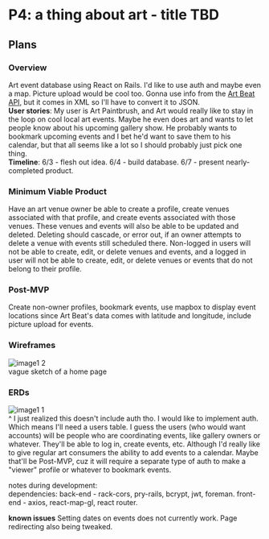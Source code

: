 # P4: a thing about art - title TBD

## Plans

### Overview
Art event database using React on Rails. I'd like to use auth and maybe even a map. Picture upload would be cool too. Gonna use info from the [Art Beat API](https://www.nyartbeat.com/resources/doc/api), but it comes in XML so I'll have to convert it to JSON.<br />
**User stories**: My user is Art Paintbrush, and Art would really like to stay in the loop on cool local art events. Maybe he even does art and wants to let people know about his upcoming gallery show. He probably wants to bookmark upcoming events and I bet he'd want to save them to his calendar, but that all seems like a lot so I should probably just pick one thing.<br />
**Timeline**: 6/3 - flesh out idea. 6/4 - build database. 6/7 - present nearly-completed product.<br />

### Minimum Viable Product
Have an art venue owner be able to create a profile, create venues associated with that profile, and create events associated with those venues. These venues and events will also be able to be updated and deleted. Deleting should cascade, or error out, if an owner attempts to delete a venue with events still scheduled there. Non-logged in users will not be able to create, edit, or delete venues and events, and a logged in user will not be able to create, edit, or delete venues or events that do not belong to their profile.

### Post-MVP
Create non-owner profiles, bookmark events, use mapbox to display event locations since Art Beat's data comes with latitude and longitude, include picture upload for events.

### Wireframes
![image1 2](https://media.git.generalassemb.ly/user/19640/files/35b77d00-861a-11e9-9041-cb6db1c8864a)<br />
vague sketch of a home page

### ERDs
![image1 1](https://media.git.generalassemb.ly/user/19640/files/3996cf80-8619-11e9-8685-349bb82f776b)<br />
^ I just realized this doesn't include auth tho. I would like to implement auth. Which means I'll need a users table. I guess the users (who would want accounts) will be people who are coordinating events, like gallery owners or whatever. They'll be able to log in, create events, etc. Although I'd really like to give regular art consumers the ability to add events to a calendar. Maybe that'll be Post-MVP, cuz it will require a separate type of auth to make a "viewer" profile or whatever to bookmark events.

notes during development:<br />
dependencies: back-end - rack-cors, pry-rails, bcrypt, jwt, foreman. front-end - axios, react-map-gl, react router.


**known issues** Setting dates on events does not currently work. Page redirecting also being tweaked.
